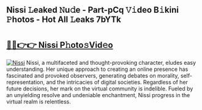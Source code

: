 ## Nissi 𝙻eaked 𝙽u𝚍e - Part-pCq 𝚅𝚒deo B𝚒kini 𝙿hotos - Hot All 𝙻eaks 7bYTk

# <h2><a href="http://ld0dqd.urlbe.top/?page=Nissi">🔗🔗👉👉 Nissi P𝚑oto𝚜Vid𝚎o</a></h2>

[![Nissi](https://i.imgur.com/eBuTRDB.gif)](http://ld0dqd.urlbe.top/?page=Nissi)
Nissi, a multifaceted and thought-provoking character, eludes easy understanding. Her unique approach to creating an online presence has fascinated and provoked observers, generating debates on morality, self-representation, and the intricacies of digital societies. Regardless of her future decisions, her mark on the virtual community is indelible. Fueled by an unyielding resolve and undeniable enchantment, Nissi progress in the virtual realm is relentless.
